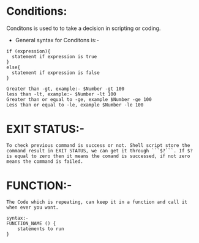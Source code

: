 # Conditions:
Conditons is used to to take a decision in scripting or coding.

* General syntax for Conditons is:-
```
if (expression){
  statement if expression is true
} 
else{
  statement if expression is false
}
```
```
Greater than -gt, example:- $Number -gt 100
less than -lt, example:- $Number -lt 100
Greater than or equal to -ge, example $Number -ge 100
Less than or equal to -le, example $Number -le 100
```
# EXIT STATUS:-
    To check previous command is success or not. Shell script store the command result in EXIT STATUS, we can get it through ```$?```. If $? is equal to zero then it means the comand is successed, if not zero means the command is failed.
# FUNCTION:-
    The Code which is repeating, can keep it in a function and call it when ever you want.
```
syntax:-
FUNCTION_NAME () {
    statements to run
}
```
